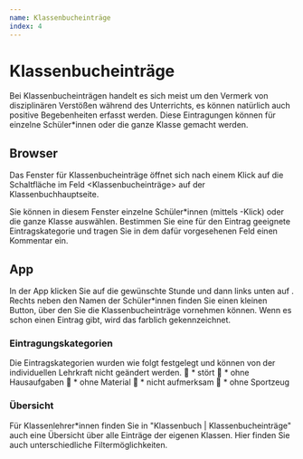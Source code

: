 ```yaml
---
name: Klassenbucheinträge
index: 4
---
```


# Klassenbucheinträge
Bei Klassenbucheinträgen handelt es sich meist um den Vermerk von disziplinären Verstößen während des Unterrichts, es können natürlich auch positive Begebenheiten erfasst werden. Diese Eintragungen können für einzelne Schüler*innen oder die ganze Klasse gemacht werden.

## Browser
Das Fenster für Klassenbucheinträge öffnet sich nach einem Klick auf die Schaltfläche <Neu> im Feld <Klassenbucheinträge> auf der Klassenbuchhauptseite.

[](/Bilder/webuntis/LuL/wu_Klassenbucheinträge1.gif)

Sie können in diesem Fenster einzelne Schüler*innen (mittels <STRG>-Klick) oder die ganze Klasse auswählen. Bestimmen Sie eine für den Eintrag geeignete Eintragskategorie und tragen Sie in dem dafür vorgesehenen Feld einen Kommentar ein.

[](/Bilder/webuntis/LuL/wu_Klassenbucheinträge2.png)

## App
In der App klicken Sie auf die gewünschte Stunde und dann links unten auf <Abwesenheiten>. Rechts neben den Namen der Schüler*innen finden Sie einen kleinen Button, über den Sie die Klassenbucheinträge vornehmen können. Wenn es schon einen Eintrag gibt, wird das farblich gekennzeichnet.
[](/Bilder/webuntis/LuL/wu_Klassenbucheinträge3.png)

### Eintragungskategorien
Die Eintragskategorien wurden wie folgt festgelegt und können von der individuellen Lehrkraft nicht geändert werden. 
	* stört
	* ohne Hausaufgaben
	* ohne Material 
	* nicht aufmerksam
	* ohne Sportzeug

### Übersicht
Für Klassenlehrer*innen finden Sie in "Klassenbuch | Klassenbucheinträge" auch eine Übersicht über alle Einträge der eigenen Klassen. Hier finden Sie auch unterschiedliche Filtermöglichkeiten.